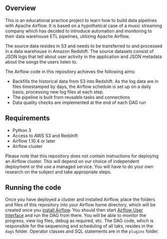 ## Overview

This is an educational practice project to learn how to build data pipelines with Apache Airflow. It is based on a hypothetical case of a music streaming company which has decided to introduce automation and monitoring to their data warehouse ETL pipelines, utilizing Apache Airflow.

The source data resides in S3 and needs to be transferred to and processed in a data warehouse in Amazon Redshift. The source datasets consist of JSON logs that tell about user activity in the application and JSON metadata about the songs the users listen to.

The Airflow code in this repository achieves the following aims:
* Backfills the historical data from S3 into Redshift. As the log data are in files timestamped by days, the Airflow schedule is set up on a daily basis, processing new log files at each step. 
* The pipeline is built from reusable tasks and connections 
* Data quality checks are implemented at the end of each DAG run

## Requirements 

* Python 3
* Access to AWS S3 and Redshift 
* Airflow 1.10.4 or later
* Airflow cluster

Please note that this repository does not contain instructions for deploying an Airflow cluster. This will depend on our choice of independent deployment or the use a managed service. You will have to do your own research on the subject and take appropriate steps. 

## Running the code

Once you have deployed a cluster and installed Airflow, place the folders and files of this repository into your Airflow home directory, which will be created once you [install Airflow](https://airflow.apache.org/installation.html). You should then start [Airflow User Interface](https://airflow.apache.org/ui.html) and run the DAG from there. You will be able to monitor the progress, view log files, debug as required, etc. The DAG code, which is responsible for the sequencing and scheduling of all taks, resides in the `dags` folder. Operator classes and SQL statements are in the `plugins` folder.   